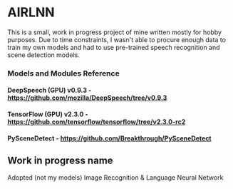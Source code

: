 # AIRLNN
This is a small, work in progress project of mine written mostly for hobby purposes. Due to time constraints, I wasn't able to procure enough data to train my own models and had to use pre-trained speech recognition and scene detection models.

### Models and Modules Reference
#### DeepSpeech (GPU) v0.9.3 - https://github.com/mozilla/DeepSpeech/tree/v0.9.3
#### TensorFlow (GPU) v2.3.0 - https://github.com/tensorflow/tensorflow/tree/v2.3.0-rc2
#### PySceneDetect - https://github.com/Breakthrough/PySceneDetect

## Work in progress name
Adopted (not my models) Image Recognition & Language Neural Network
